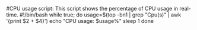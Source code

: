#CPU usage script:
This script shows the percentage of CPU usage in real-time.
#!/bin/bash
while true; do
  usage=$(top -bn1 | grep "Cpu(s)" | awk '{print $2 + $4}')
  echo "CPU usage: $usage%"
  sleep 1
done

